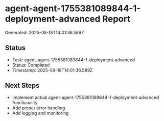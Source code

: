 # agent-agent-1755381089844-1-deployment-advanced Report

Generated: 2025-08-18T14:01:36.589Z

## Status
- Task: agent-agent-1755381089844-1-deployment-advanced
- Status: Completed
- Timestamp: 2025-08-18T14:01:36.589Z

## Next Steps
- Implement actual agent-agent-1755381089844-1-deployment-advanced functionality
- Add proper error handling
- Add logging and monitoring
